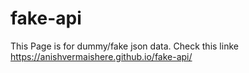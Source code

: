 # fake-api

This Page is for dummy/fake json data. Check this linke https://anishvermaishere.github.io/fake-api/

